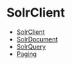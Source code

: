 SolrClient
==========

* [SolrClient](doc/SolrClient.md)
* [SolrDocument](doc/SolrDocument.md)
* [SolrQuery](doc/SolrQuery.md)
* [Paging](doc/Paging.md)
